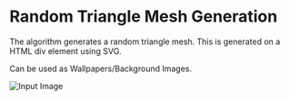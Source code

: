 # Random Triangle Mesh Generation
The algorithm generates a random triangle mesh. This is generated on a HTML div element using SVG. 

Can be used as Wallpapers/Background Images. 

![Input Image](https://github.com/prajwalsouza/Random-Triangle-Mesh-Generation/blob/master/mesh%20image.jpg)

